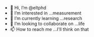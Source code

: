 - 👋 Hi, I’m @eltphd
- 👀 I’m interested in ...measurement
- 🌱 I’m currently learning ...research
- 💞️ I’m looking to collaborate on ...life
- 📫 How to reach me ...I'll think on that

<!---
eltphd/eltphd is a ✨ special ✨ repository because its `README.md` (this file) appears on your GitHub profile.
You can click the Preview link to take a look at your changes.
--->
